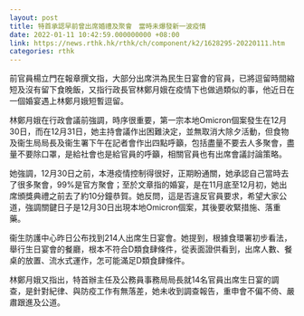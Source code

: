 ```yaml
---
layout: post
title: 特首承認早前曾出席婚禮及聚會　當時未爆發新一波疫情
date: 2022-01-11 10:42:59.000000000 +08:00
link: https://news.rthk.hk/rthk/ch/component/k2/1628295-20220111.htm
categories: rthk
---
```


前官員楊立門在報章撰文指，大部分出席洪為民生日宴會的官員，已將逗留時間縮短及沒有留下食晚飯，又指行政長官林鄭月娥在疫情下也做過類似的事，他近日在一個婚宴遇上林鄭月娥短暫逗留。

林鄭月娥在行政會議前強調，時序很重要，第一宗本地Omicron個案發生在12月30日，而在12月31日，她主持會議作出困難決定，並無取消大除夕活動，但食物及衞生局局長及衞生署下午在記者會作出四點呼籲，包括盡量不要去人多聚會，盡量不要除口罩，是給社會也是給官員的呼籲，相關官員也有出席會議討論策略。

她強調，12月30日之前，本港疫情控制得很好，正期盼通關，她承認自己當時去了很多聚會，99%是官方聚會；至於文章指的婚宴，是在11月底至12月初，她出席頒獎典禮之前去了約10分鐘恭賀。她反問，這是否違反官員要求，希望大家公道，強調關鍵日子是12月30日出現本地Omicron個案，其後要收緊措施、落重藥。

衞生防護中心昨日公布找到214人出席生日宴會。她提到，根據食環署初步看法，舉行生日宴會的餐廳，根本不符合D類食肆條件，從表面證供看到，出席人數、餐桌的放置、流水式運作，怎可能滿足D類食肆條件。

林鄭月娥又指出，特首辦主任及公務員事務局局長就14名官員出席生日宴的調查，是針對紀律、與防疫工作有無落差，她未收到調查報告，重申會不偏不倚、嚴肅跟進及公道。
